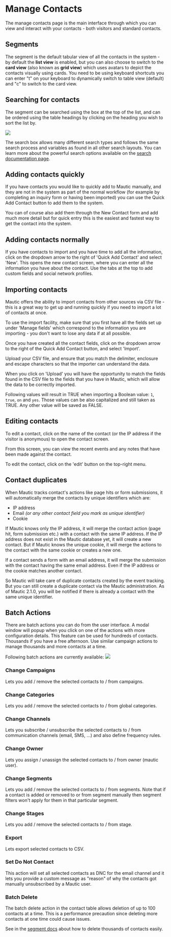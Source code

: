 # Manage Contacts

The manage contacts page is the main interface through which you can view and interact with your contacts - both visitors and standard contacts.

## Segments

The segment is the default tabular view of all the contacts in the system - by default the **list view** is enabled, but you can also choose to switch to the **card view** (also known as **grid view**) which uses avatars to depict the contacts visually using cards. You need to be using keyboard shortcuts you can enter "t" on your keyboard to dynamically switch to table view (default) and "c" to switch to the card view.

## Searching for contacts

The segment can be searched using the box at the top of the list, and can be ordered using the table headings by clicking on the heading you wish to sort the list by.

![](/contacts/media/contacts-search.jpg)

The search box allows many different search types and follows the same search process and variables as found in all other search layouts. You can learn more about the powerful search options available on the [search documentation page](/search/README.md).

## Adding contacts quickly

If you have contacts you would like to quickly add to Mautic manually, and they are not in the system as part of the normal workflow (for example by completing an inquiry form or having been imported) you can use the Quick Add Contact button to add them to the system.

You can of course also add them through the New Contact form and add much more detail but for quick entry this is the easiest and fastest way to get the contact into the system.

## Adding contacts normally

If you have contacts to import and you have time to add all the information, click on the dropdown arrow to the right of 'Quick Add Contact' and select 'New'.  This opens the new contact screen, where you can enter all the information you have about the contact.  Use the tabs at the top to add custom fields and social network profiles.

## Importing contacts

Mautic offers the ability to import contacts from other sources via CSV file - this is a great way to get up and running quickly if you need to import a lot of contacts at once.

To use the import facility, make sure that you first have all the fields set up under 'Manage fields' which correspond to the information you are importing - you don't want to lose any data if at all possible.

Once you have created all the contact fields, click on the dropdown arrow to the right of the Quick Add Contact button, and select 'Import'.

Upload your CSV file, and ensure that you match the delimiter, enclosure and escape characters so that the importer can understand the data.

When you click on 'Upload' you will have the opportunity to match the fields found in the CSV file to the fields that you have in Mautic, which will allow the data to be correctly imported.

Following values will result in TRUE when importing a Boolean value: `1`, `true`, `on` and `yes`. Those values can be also capitalized and still taken as TRUE. Any other value will be saved as FALSE.

## Editing contacts
To edit a contact, click on the name of the contact (or the IP address if the visitor is anonymous) to open the contact screen.

From this screen, you can view the recent events and any notes that have been made against the contact.

To edit the contact, click on the 'edit' button on the top-right menu.

## Contact duplicates

When Mautic tracks contact's actions like page hits or form submissions, it will automatically merge the contacts by unique identifiers which are:
- IP address
- Email _(or any other contact field you mark as unique identifier)_
- Cookie

If Mautic knows only the IP address, it will merge the contact action (page hit, form submission etc.) with a contact with the same IP address. If the IP address does not exist in the Mautic database yet, it will create a new contact. But if Mautic knows the unique cookie, it will merge the actions to the contact with the same cookie or creates a new one.

If a contact sends a form with an email address, it will merge the submission with the contact having the same email address. Even if the IP address or the cookie matches another contact.

So Mautic will take care of duplicate contacts created by the event tracking. But you can still create a duplicate contact via the Mautic administration. As of Mautic 2.1.0, you will be notified if there is already a contact with the same unique identifier.

## Batch Actions

There are batch actions you can do from the user interface. A modal window will popup when you click on one of the actions with more configuration details. This feature can be used for hundreds of contacts. Thousands if you have a free afternoon. Use similar campaign actions to manage thousands and more contacts at a time.

Following batch actions are currently available:
![](/contacts/media/mautic-contact-batch-delete.png)

### Change Campaigns

Lets you add / remove the selected contacts to / from campaigns.

### Change Categories

Lets you add / remove the selected contacts to / from global categories.

### Change Channels

Lets you subscribe / unsubscribe the selected contacts to / from communication channels (email, SMS, ...) and also define frequency rules.

### Change Owner

Lets you assign / unassign the selected contacts to / from owner (mautic user).

### Change Segments

Lets you add / remove the selected contacts to / from segments. Note that if a contact is added or removed to or from segment manually then segment filters won't apply for them in that particular segment.

### Change Stages

Lets you add / remove the selected contacts to / from stage.

### Export

Lets export selected contacts to CSV.

### Set Do Not Contact

This action will set all selected contacts as DNC for the email channel and it lets you provide a custom message as "reason" of why the contacts got manually unsubscribed by a Mautic user.

### Batch Delete

The batch delete action in the contact table allows deletion of up to 100 contacts at a time. This is a performance precaution since deleting more contacts at one time could cause issues. 

See in the [segment docs](./../contacts/managing_contacts.html#delete-all-contacts-in-a-segment) about how to delete thousands of contacts easily.
